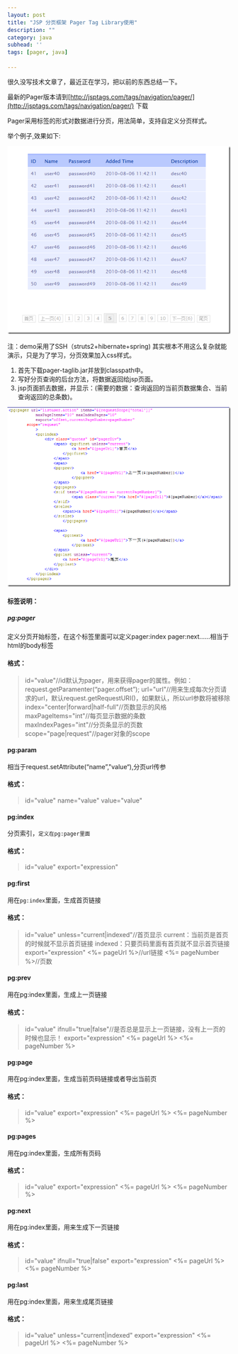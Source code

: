 ```yaml
---
layout: post
title: "JSP 分页框架 Pager Tag Library使用"
description: ""
category: java
subhead: ''
tags: [pager, java]

---
```


很久没写技术文章了，最近正在学习，把以前的东西总结一下。

最新的Pager版本请到[http://jsptags.com/tags/navigation/pager/](http://jsptags.com/tags/navigation/pager/) 下载

Pager采用标签的形式对数据进行分页，用法简单，支持自定义分页样式。

举个例子,效果如下:

![image](/images/java/1_zpsbb69f644.png)


注：demo采用了SSH（struts2+hibernate+spring) 其实根本不用这么复杂就能演示，只是为了学习，分页效果加入css样式。

1. 首先下载pager-taglib.jar并放到classpath中。
2. 写好分页查询的后台方法，将数据返回给jsp页面。
3. jsp页面抓去数据，并显示：(需要的数据：查询返回的当前页数据集合、当前查询返回的总条数)。

![image](/images/java/2_zps1384fc77.png)

#### 标签说明：

##### pg:pager 
定义分页开始标签，在这个标签里面可以定义pager:index pager:next……相当于html的body标签 

#### 格式： 
> id="value"//id默认为pager，用来获得pager的属性。例如：request.getParamenter(“pager.offset”);
> url="url"//用来生成每次分页请求的url，默认request.getRequestURI()，如果默认，所以url参数将被移除       
> index="center|forward|half-full"//页数显示的风格       
> maxPageItems="int"//每页显示数据的条数       
> maxIndexPages="int"//分页条显示的页数       
> scope="page|request"//pager对象的scope       

#### pg:param 
相当于request.setAttribute(“name”,"value“),分页url传参 

#### 格式： 

>id="value" 
>name="value" 
>value="value" 

#### pg:index 
分页索引，`定义在pg:pager里面` 

#### 格式： 

>id="value" 
>export="expression" 
 

#### pg:first 
用在`pg:index`里面，生成首页链接 

#### 格式： 

>id="value" 
>unless="current|indexed"//首页显示 current：当前页是首页的时候就不显示首页链接 indexed：只要页码里面有首页就不显示首页链接 
>export="expression" 
><%= pageUrl %>//url链接 
><%= pageNumber %>//页数 

#### pg:prev 
用在pg:index里面，生成上一页链接 

#### 格式： 

>id="value" 
>ifnull="true|false"//是否总是显示上一页链接，没有上一页的时候也显示！ 
>export="expression" 
><%= pageUrl %> 
><%= pageNumber %> 

#### pg:page 
用在pg:index里面，生成当前页码链接或者导出当前页 

#### 格式： 

>id="value" 
>export="expression" 
><%= pageUrl %> 
><%= pageNumber %> 

#### pg:pages 
用在pg:index里面，生成所有页码 

#### 格式： 

>id="value" 
>export="expression" 
><%= pageUrl %> 
><%= pageNumber %> 

#### pg:next 
用在pg:index里面，用来生成下一页链接 

#### 格式： 

>id="value" 
>ifnull="true|false" 
>export="expression" 
><%= pageUrl %> 
><%= pageNumber %> 

#### pg:last 
用在pg:index里面，用来生成尾页链接 

#### 格式： 

>id="value" 
>unless="current|indexed" 
>export="expression" 
><%= pageUrl %> 
><%= pageNumber %> 

